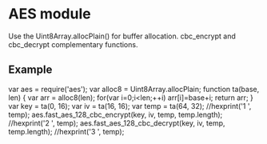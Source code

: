 # AES module
Use the Uint8Array.allocPlain() for buffer allocation.
cbc_encrypt and cbc_decrypt complementary functions.

## Example
var aes = require('aes');
var alloc8 = Uint8Array.allocPlain;
function ta(base, len) {
	var arr = alloc8(len);
	for(var i=0;i<len;++i) arr[i]=base+i;
	return arr;
}
var key = ta(0, 16);
var iv = ta(16, 16);
var temp = ta(64, 32);
//hexprint('1 ', temp);
aes.fast_aes_128_cbc_encrypt(key, iv, temp, temp.length);
//hexprint('2 ', temp);
aes.fast_aes_128_cbc_decrypt(key, iv, temp, temp.length);
//hexprint('3 ', temp);
